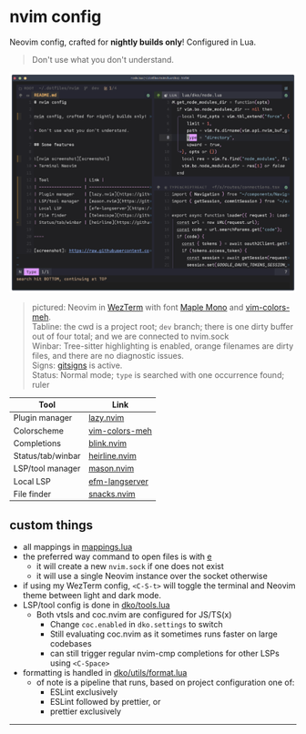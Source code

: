 # nvim config

Neovim config, crafted for **nightly builds only**! Configured in Lua.

> Don't use what you don't understand.

![nvim screenshot][screenshot]

> pictured: Neovim in [WezTerm] with font [Maple Mono] and [vim-colors-meh].  
> Tabline: the cwd is a project root; `dev` branch; there is one dirty buffer out of four total; and we are connected to nvim.sock  
> Winbar: Tree-sitter highlighting is enabled, orange filenames are dirty files, and there are no diagnostic issues.  
> Signs: [gitsigns] is active.  
> Status: Normal mode; `type` is searched with one occurrence found; ruler

| Tool              | Link             |
| ----------------- | ---------------- |
| Plugin manager    | [lazy.nvim]      |
| Colorscheme       | [vim-colors-meh] |
| Completions       | [blink.nvim]     |
| Status/tab/winbar | [heirline.nvim]  |
| LSP/tool manager  | [mason.nvim]     |
| Local LSP         | [efm-langserver] |
| File finder       | [snacks.nvim]    |

## custom things

- all mappings in [mappings.lua](./lua/dko/mappings.lua)
- the preferred way command to open files is with [e](../bin/e)
  - it will create a new `nvim.sock` if one does not exist
  - it will use a single Neovim instance over the socket otherwise
- if using my WezTerm config, `<C-S-t>` will toggle the terminal and Neovim
  theme between light and dark mode.
- LSP/tool config is done in [dko/tools.lua](.lua/dko/tools.lua)
  - Both vtsls and coc.nvim are configured for JS/TS(x)
    - Change `coc.enabled` in `dko.settings` to switch
    - Still evaluating coc.nvim as it sometimes runs faster on large codebases
    - can still trigger regular nvim-cmp completions for other LSPs using
      `<C-Space>`
- formatting is handled in [dko/utils/format.lua](./lua/dko/utils/format.lua)
  - of note is a pipeline that runs, based on project configuration one of:
    - ESLint exclusively
    - ESLint followed by prettier, or
    - prettier exclusively

---

[screenshot]: https://raw.githubusercontent.com/davidosomething/dotfiles/dev/meta/nvim-potatosff.png
[blink.nvim]: https://github.com/Saghen/blink.cmp
[Maple Mono]: https://github.com/subframe7536/maple-font
[lazy.nvim]: https://github.com/folke/lazy.nvim
[gitsigns]: https://github.com/lewis6991/gitsigns.nvim
[vim-colors-meh]: https://github.com/davidosomething/vim-colors-meh
[mason.nvim]: https://github.com/mason-org/mason.nvim
[efm-langserver]: https://github.com/mattn/efm-langserver
[heirline.nvim]: https://github.com/rebelot/heirline.nvim
[WezTerm]: https://github.com/wez/wezterm
[snacks.nvim]: https://github.com/folke/snacks.nvim

